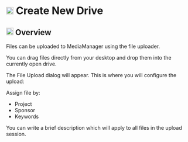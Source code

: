 # <img src="https://raw.githubusercontent.com/FortAwesome/Font-Awesome/6.x/svgs/solid/database.svg" width="20" height="20"> Create New Drive

## <img src="https://raw.githubusercontent.com/FortAwesome/Font-Awesome/6.x/svgs/solid/magnifying-glass-chart.svg" width="20" height="20"> Overview

Files can be uploaded to MediaManager using the file uploader.

You can drag files directly from your desktop and drop them into the currently open drive.

The File Upload dialog will appear. This is where you will configure the upload:

Assign file by:
- Project
- Sponsor
- Keywords

You can write a brief description which will apply to all files in the upload session.
